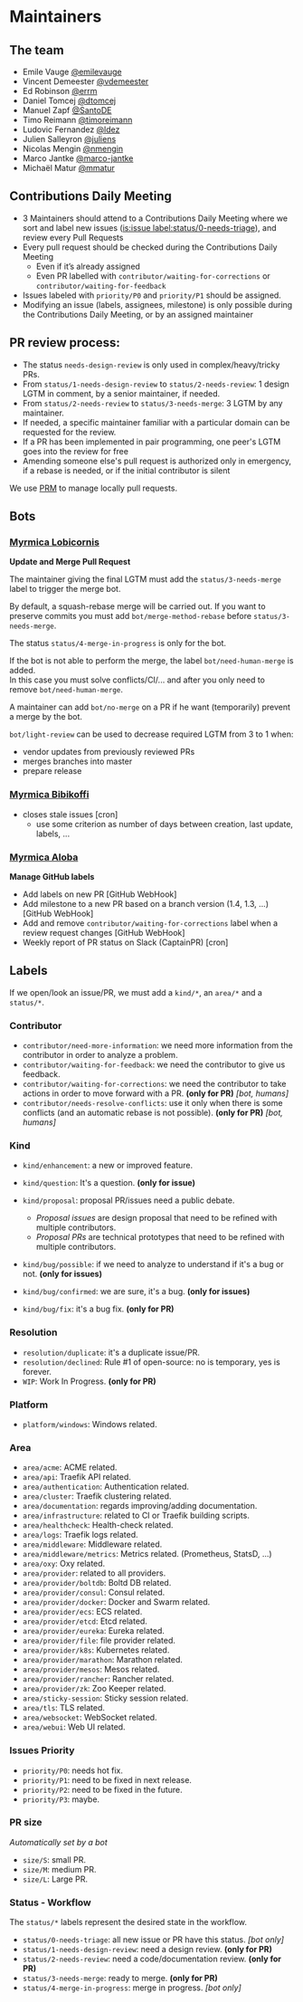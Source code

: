 # Maintainers

## The team

* Emile Vauge [@emilevauge](https://github.com/emilevauge)
* Vincent Demeester [@vdemeester](https://github.com/vdemeester)
* Ed Robinson [@errm](https://github.com/errm)
* Daniel Tomcej [@dtomcej](https://github.com/dtomcej)
* Manuel Zapf [@SantoDE](https://github.com/SantoDE)
* Timo Reimann [@timoreimann](https://github.com/timoreimann)
* Ludovic Fernandez [@ldez](https://github.com/ldez)
* Julien Salleyron [@juliens](https://github.com/juliens)
* Nicolas Mengin [@nmengin](https://github.com/nmengin)
* Marco Jantke [@marco-jantke](https://github.com/marco-jantke)
* Michaël Matur [@mmatur](https://github.com/mmatur)

## Contributions Daily Meeting

* 3 Maintainers should attend to a Contributions Daily Meeting where we sort and label new issues ([is:issue label:status/0-needs-triage](https://github.com/containous/traefik/issues?utf8=%E2%9C%93&q=is%3Aissue+label%3Astatus%2F0-needs-triage+)), and review every Pull Requests
* Every pull request should be checked during the Contributions Daily Meeting
   * Even if it’s already assigned
   * Even PR labelled with `contributor/waiting-for-corrections` or `contributor/waiting-for-feedback`
* Issues labeled with `priority/P0` and `priority/P1` should be assigned.
* Modifying an issue (labels, assignees, milestone) is only possible during the Contributions Daily Meeting, or by an assigned maintainer

## PR review process:

* The status `needs-design-review` is only used in complex/heavy/tricky PRs.
* From `status/1-needs-design-review` to `status/2-needs-review`: 1 design LGTM in comment, by a senior maintainer, if needed.
* From `status/2-needs-review` to `status/3-needs-merge`: 3 LGTM by any maintainer.
* If needed, a specific maintainer familiar with a particular domain can be requested for the review.
* If a PR has been implemented in pair programming, one peer's LGTM goes into the review for free
* Amending someone else's pull request is authorized only in emergency, if a rebase is needed, or if the initial contributor is silent

We use [PRM](https://github.com/ldez/prm) to manage locally pull requests.


## Bots

### [Myrmica Lobicornis](https://github.com/containous/lobicornis/)

**Update and Merge Pull Request**

The maintainer giving the final LGTM must add the `status/3-needs-merge` label to trigger the merge bot.

By default, a squash-rebase merge will be carried out.
If you want to preserve commits you must add `bot/merge-method-rebase` before `status/3-needs-merge`.

The status `status/4-merge-in-progress` is only for the bot.

If the bot is not able to perform the merge, the label `bot/need-human-merge` is added.  
In this case you must solve conflicts/CI/... and after you only need to remove `bot/need-human-merge`.

A maintainer can add `bot/no-merge` on a PR if he want (temporarily) prevent a merge by the bot.

`bot/light-review` can be used to decrease required LGTM from 3 to 1 when:

- vendor updates from previously reviewed PRs
- merges branches into master
- prepare release


### [Myrmica Bibikoffi](https://github.com/containous/bibikoffi/)

* closes stale issues [cron]
    * use some criterion as number of days between creation, last update, labels, ...


### [Myrmica Aloba](https://github.com/containous/aloba)

**Manage GitHub labels**

* Add labels on new PR [GitHub WebHook]
* Add milestone to a new PR based on a branch version (1.4, 1.3, ...) [GitHub WebHook]
* Add and remove `contributor/waiting-for-corrections` label when a review request changes [GitHub WebHook]
* Weekly report of PR status on Slack (CaptainPR) [cron]


## Labels

If we open/look an issue/PR, we must add a `kind/*`, an `area/*` and a `status/*`.

### Contributor

* `contributor/need-more-information`: we need more information from the contributor in order to analyze a problem.
* `contributor/waiting-for-feedback`: we need the contributor to give us feedback.
* `contributor/waiting-for-corrections`: we need the contributor to take actions in order to move forward with a PR. **(only for PR)** _[bot, humans]_
* `contributor/needs-resolve-conflicts`: use it only when there is some conflicts (and an automatic rebase is not possible). **(only for PR)** _[bot, humans]_

### Kind

* `kind/enhancement`: a new or improved feature.
* `kind/question`: It's a question. **(only for issue)**
* `kind/proposal`: proposal PR/issues need a public debate.
  * _Proposal issues_ are design proposal that need to be refined with multiple contributors.
  * _Proposal PRs_ are technical prototypes that need to be refined with multiple contributors.

* `kind/bug/possible`: if we need to analyze to understand if it's a bug or not. **(only for issues)**
* `kind/bug/confirmed`: we are sure, it's a bug. **(only for issues)**
* `kind/bug/fix`: it's a bug fix. **(only for PR)**

### Resolution

* `resolution/duplicate`: it's a duplicate issue/PR.
* `resolution/declined`: Rule #1 of open-source: no is temporary, yes is forever.
* `WIP`: Work In Progress. **(only for PR)**

### Platform

* `platform/windows`: Windows related.

### Area

* `area/acme`: ACME related.
* `area/api`: Traefik API related.
* `area/authentication`: Authentication related.
* `area/cluster`: Traefik clustering related.
* `area/documentation`: regards improving/adding documentation.
* `area/infrastructure`: related to CI or Traefik building scripts.
* `area/healthcheck`: Health-check related.
* `area/logs`: Traefik logs related.
* `area/middleware`: Middleware related.
* `area/middleware/metrics`: Metrics related. (Prometheus, StatsD, ...)
* `area/oxy`: Oxy related.
* `area/provider`: related to all providers.
* `area/provider/boltdb`: Boltd DB related.
* `area/provider/consul`: Consul related.
* `area/provider/docker`: Docker and Swarm related.
* `area/provider/ecs`: ECS related.
* `area/provider/etcd`: Etcd related.
* `area/provider/eureka`: Eureka related.
* `area/provider/file`: file provider related.
* `area/provider/k8s`: Kubernetes related.
* `area/provider/marathon`: Marathon related.
* `area/provider/mesos`: Mesos related.
* `area/provider/rancher`: Rancher related.
* `area/provider/zk`: Zoo Keeper related.
* `area/sticky-session`: Sticky session related.
* `area/tls`: TLS related.
* `area/websocket`: WebSocket related.
* `area/webui`: Web UI related.

### Issues Priority

* `priority/P0`: needs hot fix.
* `priority/P1`: need to be fixed in next release.
* `priority/P2`: need to be fixed in the future.
* `priority/P3`: maybe.

### PR size

_Automatically set by a bot_

* `size/S`: small PR.
* `size/M`: medium PR.
* `size/L`: Large PR.

### Status - Workflow

The `status/*` labels represent the desired state in the workflow.

* `status/0-needs-triage`: all new issue or PR have this status. _[bot only]_
* `status/1-needs-design-review`: need a design review. **(only for PR)**
* `status/2-needs-review`: need a code/documentation review. **(only for PR)**
* `status/3-needs-merge`: ready to merge. **(only for PR)**
* `status/4-merge-in-progress`: merge in progress. _[bot only]_
